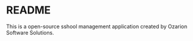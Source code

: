 # README
This is a open-source sshool management application created by Ozarion Software Solutions.
